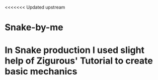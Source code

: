 <<<<<<< Updated upstream
# Snake-by-me
In Snake production I used slight help of Zigurous' Tutorial to create basic mechanics
=======
